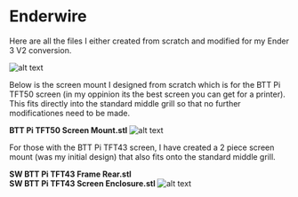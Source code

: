 # Enderwire

Here are all the files I either created from scratch and modified for my Ender 3 V2 conversion.

![alt text](https://i.imgur.com/7EYk8uO.jpeg)

Below is the screen mount I designed from scratch which is for the BTT Pi TFT50 screen (in my oppinion its the best screen you can get for a printer). This fits directly into the standard middle grill so that no further modificationes need to be made.

<b>BTT Pi TFT50 Screen Mount.stl</b>
![alt text](https://i.imgur.com/cT23if8.jpeg)

For those with the BTT Pi TFT43 screen, I have created a 2 piece screen mount (was my initial design) that also fits onto the standard middle grill.

<b>SW BTT Pi TFT43 Frame Rear.stl</b><br>
<b>SW BTT Pi TFT43 Screen Enclosure.stl</b>
![alt text](https://i.imgur.com/U0UMciF.jpeg)
